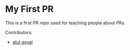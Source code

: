 # My First PR
This is a first PR repo used for teaching people about PRs.

Contributors:
- [atul goyal](https://www.github.com/ag41-tech) 

